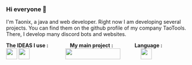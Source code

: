 ### Hi everyone 👋

I'm Taonix, a java and web developer. Right now I am developing several projects. You can find them on the github profile of my company TaoTools. There, I develop many discord bots and websites.

**The IDEAS I use :**&nbsp;&nbsp;&nbsp;&nbsp;&nbsp;&nbsp;&nbsp;&nbsp;&nbsp;&nbsp;&nbsp;&nbsp;&nbsp;&nbsp;&nbsp;**My main project :**&nbsp;&nbsp;&nbsp;&nbsp;&nbsp;&nbsp;&nbsp;&nbsp;&nbsp;&nbsp;&nbsp;&nbsp;&nbsp;&nbsp;&nbsp;**Language :**<br>
[<img width="30px" height="30px" src="https://upload.wikimedia.org/wikipedia/commons/thumb/d/d5/IntelliJ_IDEA_Logo.svg/1024px-IntelliJ_IDEA_Logo.svg.png">](https://www.jetbrains.com/fr-fr/idea/)
[<img width="30px" height="30px" src="https://upload.wikimedia.org/wikipedia/commons/thumb/9/9a/Visual_Studio_Code_1.35_icon.svg/1200px-Visual_Studio_Code_1.35_icon.svg.png">](https://code.visualstudio.com/)&nbsp;&nbsp;&nbsp;&nbsp;&nbsp;&nbsp;&nbsp;&nbsp;&nbsp;&nbsp;&nbsp;&nbsp;&nbsp;&nbsp;&nbsp;&nbsp;&nbsp;&nbsp;&nbsp;&nbsp;&nbsp;&nbsp;&nbsp;&nbsp;&nbsp;[<img class="book" width="150px" height="30px" src="https://github.com/taonix/Taonix/blob/main/JavaUtilsLogo.png?raw=true">](https://github.com/taonix/JavaUtils)&nbsp;&nbsp;&nbsp;&nbsp;&nbsp;&nbsp;&nbsp;&nbsp;&nbsp;&nbsp;&nbsp;&nbsp;&nbsp;&nbsp;<img width="30px" height="30px" src="https://cdn.iconscout.com/icon/free/png-512/france-flag-country-nation-empire-36011.png">
